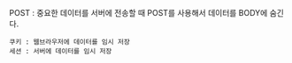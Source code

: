 POST : 중요한 데이터를 서버에 전송할 때 POST를 사용해서 데이터를 BODY에 숨긴다.

```
쿠키 : 웹브라우저에 데이터를 임시 저장
세션 : 서버에 데이터를 임시 저장
```